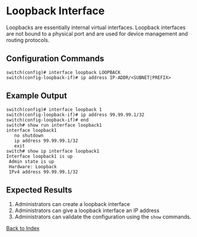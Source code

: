 # Loopback Interface 

Loopbacks are essentially internal virtual interfaces. Loopback interfaces are not bound to a physical port and are used for device management and routing protocols. 

## Configuration Commands

```text
switch(config)# interface loopback LOOPBACK
switch(config-loopback-if)# ip address IP-ADDR/<SUBNET|PREFIX>
```

## Example Output 

```text
switch(config)# interface loopback 1
switch(config-loopback-if)# ip address 99.99.99.1/32
switch(config-loopback-if)# end
switch# show run interface loopback1
interface loopback1
   no shutdown
   ip address 99.99.99.1/32
   exit
switch# show ip interface loopback1
Interface loopback1 is up
 Admin state is up
 Hardware: Loopback
 IPv4 address 99.99.99.1/32
```

## Expected Results 

1. Administrators can create a loopback interface
2. Administrators can give a loopback interface an IP address
3. Administrators can validate the configuration using the `show` commands.

[Back to Index](../index.md)